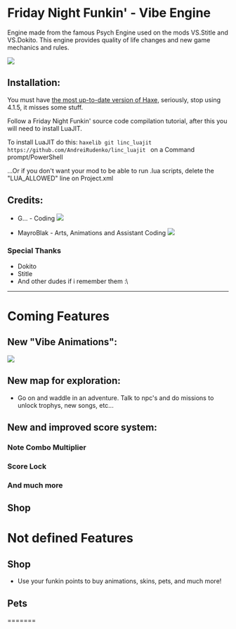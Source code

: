 # Friday Night Funkin' - Vibe Engine
Engine made from the famous Psych Engine used on the mods VS.Stitle and VS.Dokito.
This engine provides quality of life changes and new game mechanics and rules.

   ![](https://user-images.githubusercontent.com/92633997/173256092-ced3ba49-311a-4121-b3cc-07f1c5b73c42.png)

## Installation:
You must have [the most up-to-date version of Haxe](https://haxe.org/download/), seriously, stop using 4.1.5, it misses some stuff.

Follow a Friday Night Funkin' source code compilation tutorial, after this you will need to install LuaJIT.

To install LuaJIT do this: `haxelib git linc_luajit https://github.com/AndreiRudenko/linc_luajit ` on a Command prompt/PowerShell

...Or if you don't want your mod to be able to run .lua scripts, delete the "LUA_ALLOWED" line on Project.xml

## Credits:
* G... - Coding
![](https://user-images.githubusercontent.com/92633997/173256031-9a634192-cf0b-413f-b283-c283d808321c.png)

* MayroBlak - Arts, Animations and Assistant Coding
![](https://user-images.githubusercontent.com/92633997/173256074-f0394c08-30c7-4c40-9275-c90b891dfa83.png)


### Special Thanks
* Dokito
* Stitle
* And other dudes if i remember them :\

_____________________________________

# Coming Features

## New "Vibe Animations":

![](https://user-images.githubusercontent.com/92633997/173256108-f016fc36-0008-45a6-9a88-cdd937254bed.gif)


## New map for exploration:
* Go on and waddle in an adventure. Talk to npc's and do missions to unlock trophys, new songs, etc...

## New and improved score system:

### Note Combo Multiplier

### Score Lock

### And much more

## Shop

# Not defined Features

## Shop
* Use your funkin points to buy animations, skins, pets, and much more!

## Pets



=======
